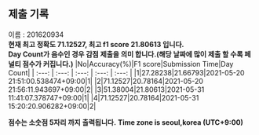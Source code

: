 


  
## 제출 기록  
이름 : 201620934  
**현재 최고 정확도 71.12527, 최고 f1 score 21.80613 입니다.**  
**Day Count가 음수인 경우 감점 제출을 의미 합니다.(해당 날짜에 많이 제출 할 수록 페널티 점수가 커집니다.)**
|No|Accuracy(%)|F1 score|Submission Time|Day Count|
| :---: | :---: | :---: | :---: | :---: |
|1|27.28238|21.66793|2021-05-20 21:51:00.538474+09:00|1|
|2|71.12527|20.78164|2021-05-20 21:56:11.943697+09:00|2|
|3|51.38004|21.80613|2021-05-31 11:41:07.378747+09:00|1|
|4|71.12527|20.78164|2021-05-31 15:20:20.906282+09:00|2|


**점수는 소숫점 5자리 까지 출력됩니다.**
**Time zone is seoul,korea (UTC+9:00)**
